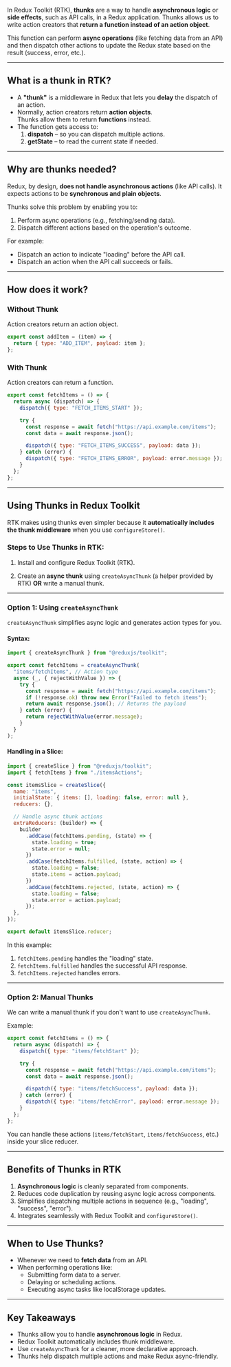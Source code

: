 In Redux Toolkit (RTK), **thunks** are a way to handle **asynchronous logic** or **side effects**, such as API calls, in a Redux application. Thunks allows us to write action creators that **return a function instead of an action object**.

This function can perform **async operations** (like fetching data from an API) and then dispatch other actions to update the Redux state based on the result (success, error, etc.).

---

## **What is a thunk in RTK?**

- A **"thunk"** is a middleware in Redux that lets you **delay** the dispatch of an action.
- Normally, action creators return **action objects**.  
  Thunks allow them to return **functions** instead.  
- The function gets access to:
   1. **dispatch** – so you can dispatch multiple actions.  
   2. **getState** – to read the current state if needed.

---

## **Why are thunks needed?**

Redux, by design, **does not handle asynchronous actions** (like API calls). It expects actions to be **synchronous and plain objects**.

Thunks solve this problem by enabling you to:

1. Perform async operations (e.g., fetching/sending data).
2. Dispatch different actions based on the operation's outcome.

For example:
- Dispatch an action to indicate "loading" before the API call.
- Dispatch an action when the API call succeeds or fails.

---

## **How does it work?**

### Without Thunk
Action creators return an action object.

```js
export const addItem = (item) => {
  return { type: "ADD_ITEM", payload: item };
};
```

### With Thunk
Action creators can return a function.

```js
export const fetchItems = () => {
  return async (dispatch) => {
    dispatch({ type: "FETCH_ITEMS_START" });

    try {
      const response = await fetch("https://api.example.com/items");
      const data = await response.json();

      dispatch({ type: "FETCH_ITEMS_SUCCESS", payload: data });
    } catch (error) {
      dispatch({ type: "FETCH_ITEMS_ERROR", payload: error.message });
    }
  };
};
```

---

## **Using Thunks in Redux Toolkit**

RTK makes using thunks even simpler because it **automatically includes the thunk middleware** when you use `configureStore()`.

### Steps to Use Thunks in RTK:

1. Install and configure Redux Toolkit (RTK).

2. Create an **async thunk** using `createAsyncThunk` (a helper provided by RTK) **OR** write a manual thunk.

---

### **Option 1: Using `createAsyncThunk`**

`createAsyncThunk` simplifies async logic and generates action types for you.

#### Syntax:
```js
import { createAsyncThunk } from "@reduxjs/toolkit";

export const fetchItems = createAsyncThunk(
  "items/fetchItems", // Action type
  async (_, { rejectWithValue }) => {
    try {
      const response = await fetch("https://api.example.com/items");
      if (!response.ok) throw new Error("Failed to fetch items");
      return await response.json(); // Returns the payload
    } catch (error) {
      return rejectWithValue(error.message);
    }
  }
);
```

#### Handling in a Slice:
```js
import { createSlice } from "@reduxjs/toolkit";
import { fetchItems } from "./itemsActions";

const itemsSlice = createSlice({
  name: "items",
  initialState: { items: [], loading: false, error: null },
  reducers: {},

  // Handle async thunk actions
  extraReducers: (builder) => {
    builder
      .addCase(fetchItems.pending, (state) => {
        state.loading = true;
        state.error = null;
      })
      .addCase(fetchItems.fulfilled, (state, action) => {
        state.loading = false;
        state.items = action.payload;
      })
      .addCase(fetchItems.rejected, (state, action) => {
        state.loading = false;
        state.error = action.payload;
      });
  },
});

export default itemsSlice.reducer;
```

In this example:
1. `fetchItems.pending` handles the "loading" state.
2. `fetchItems.fulfilled` handles the successful API response.
3. `fetchItems.rejected` handles errors.

---

### **Option 2: Manual Thunks**

We can write a manual thunk if you don't want to use `createAsyncThunk`.

Example:

```js
export const fetchItems = () => {
  return async (dispatch) => {
    dispatch({ type: "items/fetchStart" });

    try {
      const response = await fetch("https://api.example.com/items");
      const data = await response.json();

      dispatch({ type: "items/fetchSuccess", payload: data });
    } catch (error) {
      dispatch({ type: "items/fetchError", payload: error.message });
    }
  };
};
```

You can handle these actions (`items/fetchStart`, `items/fetchSuccess`, etc.) inside your slice reducer.

---

## **Benefits of Thunks in RTK**

1. **Asynchronous logic** is cleanly separated from components.
2. Reduces code duplication by reusing async logic across components.
3. Simplifies dispatching multiple actions in sequence (e.g., "loading", "success", "error").
4. Integrates seamlessly with Redux Toolkit and `configureStore()`.

---

## **When to Use Thunks?**

- Whenever we need to **fetch data** from an API.
- When performing operations like:
  - Submitting form data to a server.
  - Delaying or scheduling actions.
  - Executing async tasks like localStorage updates.

---

## **Key Takeaways**

- Thunks allow you to handle **asynchronous logic** in Redux.
- Redux Toolkit automatically includes thunk middleware.
- Use `createAsyncThunk` for a cleaner, more declarative approach.
- Thunks help dispatch multiple actions and make Redux async-friendly.
